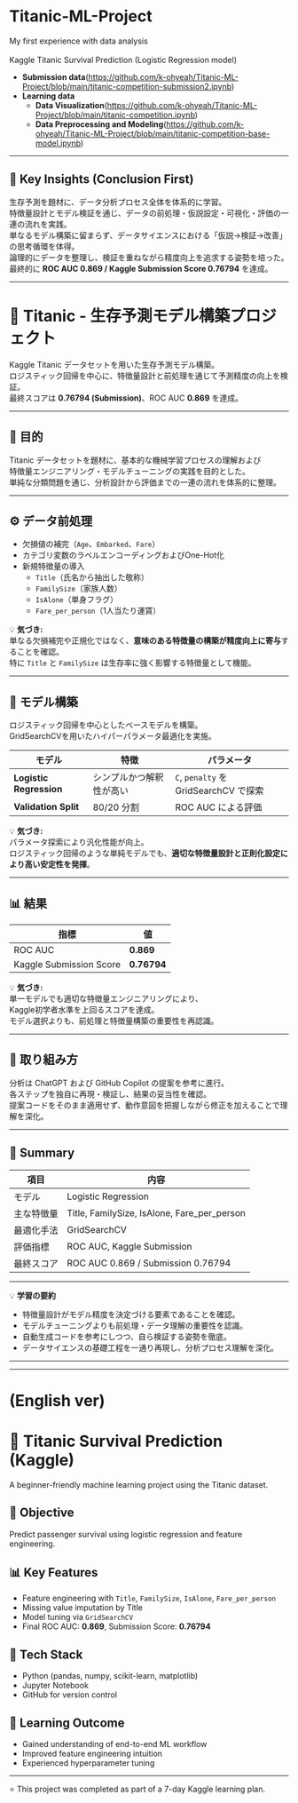 # Titanic-ML-Project
My first experience with data analysis<br><br>
Kaggle Titanic Survival Prediction (Logistic Regression model)
- **Submission data**(https://github.com/k-ohyeah/Titanic-ML-Project/blob/main/titanic-competition-submission2.ipynb)
- **Learning data**
  - **Data Visualization**(https://github.com/k-ohyeah/Titanic-ML-Project/blob/main/titanic-competition.ipynb)
  - **Data Preprocessing and Modeling**(https://github.com/k-ohyeah/Titanic-ML-Project/blob/main/titanic-competition-base-model.ipynb)

---

## 🧭 Key Insights (Conclusion First)
生存予測を題材に、データ分析プロセス全体を体系的に学習。  
特徴量設計とモデル検証を通じ、データの前処理・仮説設定・可視化・評価の一連の流れを実践。  
単なるモデル構築に留まらず、データサイエンスにおける「仮説→検証→改善」の思考循環を体得。  
論理的にデータを整理し、検証を重ねながら精度向上を追求する姿勢を培った。  
最終的に **ROC AUC 0.869 / Kaggle Submission Score 0.76794** を達成。  

---

# 🚢 Titanic - 生存予測モデル構築プロジェクト

Kaggle Titanic データセットを用いた生存予測モデル構築。  
ロジスティック回帰を中心に、特徴量設計と前処理を通じて予測精度の向上を検証。  
最終スコアは **0.76794 (Submission)**、ROC AUC **0.869** を達成。

---

## 🎯 目的

Titanic データセットを題材に、基本的な機械学習プロセスの理解および  
特徴量エンジニアリング・モデルチューニングの実践を目的とした。  
単純な分類問題を通じ、分析設計から評価までの一連の流れを体系的に整理。

---

## ⚙️ データ前処理

- 欠損値の補完（`Age`、`Embarked`、`Fare`）  
- カテゴリ変数のラベルエンコーディングおよびOne-Hot化  
- 新規特徴量の導入  
  - `Title`（氏名から抽出した敬称）  
  - `FamilySize`（家族人数）  
  - `IsAlone`（単身フラグ）  
  - `Fare_per_person`（1人当たり運賃）  

💡 **気づき:**  
単なる欠損補完や正規化ではなく、**意味のある特徴量の構築が精度向上に寄与**することを確認。  
特に `Title` と `FamilySize` は生存率に強く影響する特徴量として機能。

---

## 🧩 モデル構築

ロジスティック回帰を中心としたベースモデルを構築。  
GridSearchCVを用いたハイパーパラメータ最適化を実施。

| モデル | 特徴 | パラメータ |
|--------|------|------------|
| **Logistic Regression** | シンプルかつ解釈性が高い | `C`, `penalty` を GridSearchCV で探索 |
| **Validation Split** | 80/20 分割 | ROC AUC による評価 |

💡 **気づき:**  
パラメータ探索により汎化性能が向上。  
ロジスティック回帰のような単純モデルでも、**適切な特徴量設計と正則化設定により高い安定性を発揮**。

---

## 📊 結果

| 指標 | 値 |
|------|------|
| ROC AUC | **0.869** |
| Kaggle Submission Score | **0.76794** |

💡 **気づき:**  
単一モデルでも適切な特徴量エンジニアリングにより、  
Kaggle初学者水準を上回るスコアを達成。  
モデル選択よりも、前処理と特徴量構築の重要性を再認識。

---

## 💬 取り組み方

分析は ChatGPT および GitHub Copilot の提案を参考に進行。  
各ステップを独自に再現・検証し、結果の妥当性を確認。  
提案コードをそのまま適用せず、動作意図を把握しながら修正を加えることで理解を深化。

---

## 🧾 Summary

| 項目 | 内容 |
|------|------|
| モデル | Logistic Regression |
| 主な特徴量 | Title, FamilySize, IsAlone, Fare_per_person |
| 最適化手法 | GridSearchCV |
| 評価指標 | ROC AUC, Kaggle Submission |
| 最終スコア | ROC AUC 0.869 / Submission 0.76794 |

---

💡 **学習の要約**  
- 特徴量設計がモデル精度を決定づける要素であることを確認。  
- モデルチューニングよりも前処理・データ理解の重要性を認識。  
- 自動生成コードを参考にしつつ、自ら検証する姿勢を徹底。  
- データサイエンスの基礎工程を一通り再現し、分析プロセス理解を深化。

---
---
# (English ver)
# 🚢 Titanic Survival Prediction (Kaggle)

A beginner-friendly machine learning project using the Titanic dataset.

## 🎯 Objective
Predict passenger survival using logistic regression and feature engineering.

## 📊 Key Features
- Feature engineering with `Title`, `FamilySize`, `IsAlone`, `Fare_per_person`
- Missing value imputation by Title
- Model tuning via `GridSearchCV`
- Final ROC AUC: **0.869**, Submission Score: **0.76794**

## 🧩 Tech Stack
- Python (pandas, numpy, scikit-learn, matplotlib)
- Jupyter Notebook
- GitHub for version control

## 🧠 Learning Outcome
- Gained understanding of end-to-end ML workflow
- Improved feature engineering intuition
- Experienced hyperparameter tuning

---
⭐️ This project was completed as part of a 7-day Kaggle learning plan.
